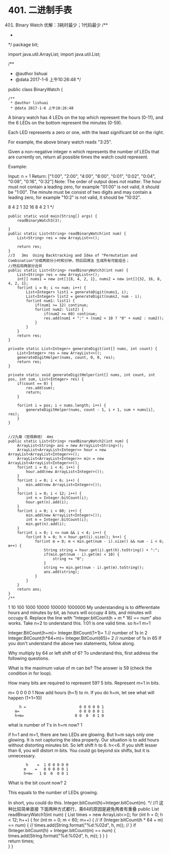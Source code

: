 # 401. 二进制手表

[](https://leetcode-cn.com/problems/binary-watch/)


401. Binary Watch
优解：3耗时最少；1代码最少
/**
 *
 */
package bit;

import java.util.ArrayList;
import java.util.List;

/**
 * @author lishuai
 * @data 2017-1-6 上午10:26:48
 */

public class BinaryWatch {

    /**
     * @author lishuai
     * @data 2017-1-6 上午10:26:48
A binary watch has 4 LEDs on the top which represent the hours (0-11),
and the 6 LEDs on the bottom represent the minutes (0-59).

Each LED represents a zero or one, with the least significant bit on the right.


For example, the above binary watch reads "3:25".

Given a non-negative integer n which represents the number of LEDs that are currently on,
return all possible times the watch could represent.

Example:

Input: n = 1
Return: ["1:00", "2:00", "4:00", "8:00", "0:01", "0:02", "0:04", "0:08", "0:16", "0:32"]
Note:
The order of output does not matter.
The hour must not contain a leading zero, for example "01:00" is not valid, it should be "1:00".
The minute must be consist of two digits and may contain a leading zero, for example "10:2" is not valid,
it should be "10:02".


8 4 2 1
32 16 8 4 2 1
     */

    public static void main(String[] args) {
        readBinaryWatch3(3);

    }
    public static List<String> readBinaryWatch(int num) {
        List<String> res = new ArrayList<>();

        return res;
    }
    //3   3ms  Using Backtracking and Idea of "Permutation and Combination"分成两部分小时和分钟，然后回溯法 生成所有可能组合；
    //然后将两部分合并
    public static List<String> readBinaryWatch3(int num) {
        List<String> res = new ArrayList<>();
        int[] nums1 = new int[]{8, 4, 2, 1}, nums2 = new int[]{32, 16, 8, 4, 2, 1};
        for(int i = 0; i <= num; i++) {
            List<Integer> list1 = generateDigit(nums1, i);
            List<Integer> list2 = generateDigit(nums2, num - i);
            for(int num1: list1) {
                if(num1 >= 12) continue;
                for(int num2: list2) {
                    if(num2 >= 60) continue;
                    res.add(num1 + ":" + (num2 < 10 ? "0" + num2 : num2));
                }
            }
        }
        return res;
    }

    private static List<Integer> generateDigit(int[] nums, int count) {
        List<Integer> res = new ArrayList<>();
        generateDigitHelper(nums, count, 0, 0, res);
        return res;
    }

    private static void generateDigitHelper(int[] nums, int count, int pos, int sum, List<Integer> res) {
        if(count == 0) {
            res.add(sum);
            return;
        }

        for(int i = pos; i < nums.length; i++) {
            generateDigitHelper(nums, count - 1, i + 1, sum + nums[i], res);   
        }
    }


    //2九章（觉得麻烦） 4ms
    public static List<String> readBinaryWatch2(int num) {
        ArrayList<String> ans = new ArrayList<String>();
        ArrayList<ArrayList<Integer>> hour = new ArrayList<ArrayList<Integer>>();
        ArrayList<ArrayList<Integer>> min = new ArrayList<ArrayList<Integer>>();
        for(int i = 0; i < 4; i++) {
            hour.add(new ArrayList<Integer>());
        }
        for(int i = 0; i < 6; i++) {
            min.add(new ArrayList<Integer>());
        }
        for(int i = 0; i < 12; i++) {
            int n = Integer.bitCount(i);
            hour.get(n).add(i);
        }
        for(int i = 0; i < 60; i++) {
            min.add(new ArrayList<Integer>());
            int n = Integer.bitCount(i);
            min.get(n).add(i);
        }
        for(int i = 0; i <= num && i < 4; i++) {
            for(int h = 0; h < hour.get(i).size(); h++) {
                for(int m = 0; m < min.get(num - i).size() && num - i < 6; m++) {
                    String string = hour.get(i).get(h).toString() + ":";
                    if(min.get(num - i).get(m) < 10) {
                        string += "0";
                    }
                    string += min.get(num - i).get(m).toString();
                    ans.add(string);
                }
            }
        }
        return ans;
    }
    /**
 1
 10
 100
 1000
 10000
 100000
 1000000
 My understanding is to differentiate hours and minutes by bit,
 as hours will occupy 4 bits, and minutes will occupy 6.
 Replace the line with "Integer.bitCount(h + m * 16) == num" also works.
 Take n=2 to understand this.
1:01 is one valid time.
so h=1 m=1

Integer.BitCount(h+m)= Integer.BitCount(1+1)= 1 // number of 1s in 2
Integer.BitCount(h*64+m)= Integer.BitCount(65)= 2 // number of 1s in 65
If you don't understand the above two statements, follow along.

Why multiply by 64 or left shift of 6?
To understand this, first address the following questions.

What is the maximum value of m can be? The answer is 59 (check the condition in for loop).

How many bits are required to represent 59? 5 bits.
Represent m=1 in bits.

 m=                                  0  0   0  0   1 
Now add hours (h=1) to m. If you do h+m, let see what will happen (1+1=10)

         h =                        0 0 0 0 0 1
       m=                           0 0 0 0 0 1
       h+m=                       0 0  0  0 1 0
what is number of 1's in h+m now? 1

if h=1 and m=1, there are two LEDs are glowing. But h+m says only one glowing.
It is not capturing the idea properly.
Our situation is to add hours without distorting minutes bit. So left shift h to 6. h<<6.
 If you shift lesser than 6, you will distort m bits. You could go beyond six shifts, but it is unnecessary.

            h    =  1 0 0 0 0 0
           m    =   0 0 0 0 0 1
           h+m=   1 0  0  0 0 1                                   
What is the bit count now? 2

This equals to the number of LEDs growing.

In short, you could do this. Integer.bitCount(h)+Integer.bitCount(m).
     */
    //1  这种比较简单直接  下面两种方式都行，乘64的原因是避免两者有重叠
    public List<String> readBinaryWatch1(int num) {
        List<String> times = new ArrayList<>();
        for (int h = 0; h < 12; h++) {
             for (int m = 0; m < 60; m++) {
//                 if (Integer.bitCount(h * 64 + m) == num) {
//                     times.add(String.format("%d:%02d", h, m));
//                 }
                 if (Integer.bitCount(h) + Integer.bitCount(m) == num) {
                    times.add(String.format("%d:%02d", h, m));
                 }
             }
        }       
        return times;       
    }
}










